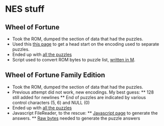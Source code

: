 # NES stuff
## Wheel of Fortune
* Took the ROM, dumped the section of data that had the puzzles. 
* Used this [this page](https://www.zophar.net/forums/showthread.php?t=14547#5) to get a head start on the encoding used to separate puzzles.
* Ended up with [all the puzzles](WOF/allPuzzles.txt)
* Script used to convert ROM bytes to puzzle list, [written in M](WOF/puzzleScript).

## Wheel of Fortune Family Edition
* Took the ROM, dumped the section of data that had the puzzles. 
* Previous attempt did not work, new encodings. My best guess:
** 128 still added for newlines
** End of puzzles are indicated by various control characters (5, 6) and NULL (0)
* Ended up with [all the puzzles](WOF/wofFamilyAllPuzzles.txt)
* Javascript FileReader, to the rescue:
** [Javascript page](WOF/wofFamilyGenerate.html) to generate the answers.
** [Raw bytes](WOF/wofFamilyPuzzleBytes.nes) needed to generate the puzzle answers
